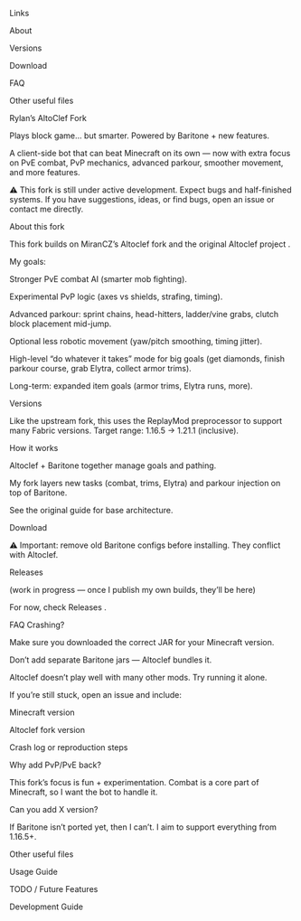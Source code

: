 Links

About

Versions

Download

FAQ

Other useful files

Rylan’s AltoClef Fork

Plays block game… but smarter.
Powered by Baritone + new features.

A client-side bot that can beat Minecraft on its own — now with extra focus on PvE combat, PvP mechanics, advanced parkour, smoother movement, and more features.

⚠️ This fork is still under active development. Expect bugs and half-finished systems. If you have suggestions, ideas, or find bugs, open an issue or contact me directly.

About this fork

This fork builds on MiranCZ’s Altoclef fork
 and the original Altoclef project
.

My goals:

Stronger PvE combat AI (smarter mob fighting).

Experimental PvP logic (axes vs shields, strafing, timing).

Advanced parkour: sprint chains, head-hitters, ladder/vine grabs, clutch block placement mid-jump.

Optional less robotic movement (yaw/pitch smoothing, timing jitter).

High-level “do whatever it takes” mode for big goals (get diamonds, finish parkour course, grab Elytra, collect armor trims).

Long-term: expanded item goals (armor trims, Elytra runs, more).

Versions

Like the upstream fork, this uses the ReplayMod preprocessor
 to support many Fabric versions.
Target range: 1.16.5 → 1.21.1 (inclusive).

How it works

Altoclef + Baritone together manage goals and pathing.

My fork layers new tasks (combat, trims, Elytra) and parkour injection on top of Baritone.

See the original guide
 for base architecture.

Download

⚠️ Important: remove old Baritone configs before installing. They conflict with Altoclef.

Releases

(work in progress — once I publish my own builds, they’ll be here)

For now, check Releases
.

FAQ
Crashing?

Make sure you downloaded the correct JAR for your Minecraft version.

Don’t add separate Baritone jars — Altoclef bundles it.

Altoclef doesn’t play well with many other mods. Try running it alone.

If you’re still stuck, open an issue and include:

Minecraft version

Altoclef fork version

Crash log or reproduction steps

Why add PvP/PvE back?

This fork’s focus is fun + experimentation. Combat is a core part of Minecraft, so I want the bot to handle it.

Can you add X version?

If Baritone isn’t ported yet, then I can’t. I aim to support everything from 1.16.5+.

Other useful files

Usage Guide

TODO / Future Features

Development Guide
